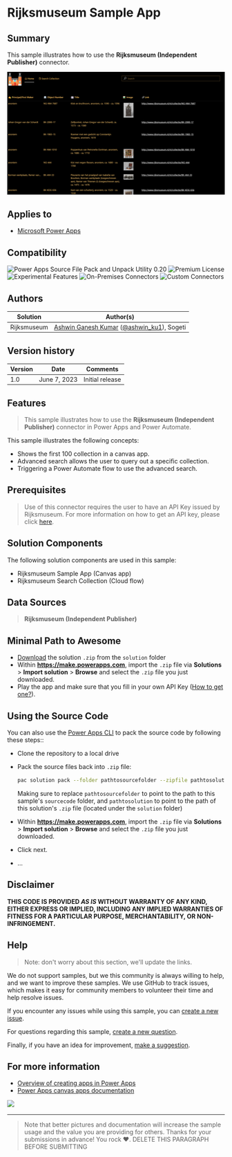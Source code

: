 # Rijksmuseum Sample App

## Summary

This sample illustrates how to use the **Rijksmuseum (Independent Publisher)** connector.

![Rijksmuseum](assets/Rijksmuseum.png)

## Applies to

* [Microsoft Power Apps](https://docs.microsoft.com/powerapps/)

## Compatibility

![Power Apps Source File Pack and Unpack Utility 0.20](https://img.shields.io/badge/Packing%20Tool-0.20-green.svg)
![Premium License](https://img.shields.io/badge/Premium%20License-Not%20Required-green.svg "Premium Power Apps license not required")
![Experimental Features](https://img.shields.io/badge/Experimental%20Features-No-green.svg "Does not rely on experimental features")
![On-Premises Connectors](https://img.shields.io/badge/On--Premises%20Connectors-No-green.svg "Does not use on-premise connectors")
![Custom Connectors](https://img.shields.io/badge/Custom%20Connectors-Not%20Required-green.svg "Does not use custom connectors")

## Authors

Solution|Author(s)
--------|---------
Rijksmuseum | [Ashwin Ganesh Kumar](https://github.com/ashes2076) ([@ashwin_ku1](https://twitter.com/ashwin_ku1)), Sogeti

## Version history

Version|Date|Comments
-------|----|--------
1.0|June 7, 2023|Initial release

## Features

> This sample illustrates how to use the **Rijksmuseum (Independent Publisher)** connector in Power Apps and Power Automate.

This sample illustrates the following concepts:

* Shows the first 100 collection in a canvas app.
* Advanced search allows the user to query out a specific collection.
* Triggering a Power Automate flow to use the advanced search.

## Prerequisites

> Use of this connector requires the user to have an API Key issued by Rijksmuseum. For more information on how to get an API key, please click [here](https://data.rijksmuseum.nl/).

## Solution Components

The following solution components are used in this sample:

* Rijksmuseum Sample App (Canvas app)
* Rijksmuseum Search Collection (Cloud flow)

## Data Sources

> **Rijksmuseum (Independent Publisher)**

## Minimal Path to Awesome

* [Download](./solution/rijksmuseum.zip) the solution `.zip` from the `solution` folder
* Within **<https://make.powerapps.com>**, import the `.zip` file via **Solutions** > **Import solution** > **Browse** and select the `.zip` file you just downloaded.
* Play the app and make sure that you fill in your own API Key ([How to get one?](https://data.rijksmuseum.nl/)).

## Using the Source Code

You can also use the [Power Apps CLI](https://aka.ms/pac/docs) to pack the source code by following these steps::

* Clone the repository to a local drive
* Pack the source files back into `.zip` file:

  ```bash
  pac solution pack --folder pathtosourcefolder --zipfile pathtosolution  --processCanvasApps
  ```

  Making sure to replace `pathtosourcefolder` to point to the path to this sample's `sourcecode` folder, and `pathtosolution` to point to the path of this solution's `.zip` file (located under the `solution` folder)
* Within **<https://make.powerapps.com>**, import the `.zip` file via **Solutions** > **Import solution** > **Browse** and select the `.zip` file you just downloaded.
* Click next.
* ...

## Disclaimer

**THIS CODE IS PROVIDED *AS IS* WITHOUT WARRANTY OF ANY KIND, EITHER EXPRESS OR IMPLIED, INCLUDING ANY IMPLIED WARRANTIES OF FITNESS FOR A PARTICULAR PURPOSE, MERCHANTABILITY, OR NON-INFRINGEMENT.**

## Help

> Note: don't worry about this section, we'll update the links.

We do not support samples, but we this community is always willing to help, and we want to improve these samples. We use GitHub to track issues, which makes it easy for  community members to volunteer their time and help resolve issues.

If you encounter any issues while using this sample, you can [create a new issue](https://github.com/pnp/powerapps-samples/issues/new?assignees=&labels=Needs%3A+Triage+%3Amag%3A%2Ctype%3Abug-suspected&template=bug-report.yml&sample=rijksmuseum&authors=@ashes2076&title=rijksmuseum%20-%20).

For questions regarding this sample, [create a new question](https://github.com/pnp/powerapps-samples/issues/new?assignees=&labels=Needs%3A+Triage+%3Amag%3A%2Ctype%3Abug-suspected&template=question.yml&sample=rijksmuseum&authors=@ashes2076&title=rijksmuseum%20-%20).

Finally, if you have an idea for improvement, [make a suggestion](https://github.com/pnp/powerapps-samples/issues/new?assignees=&labels=Needs%3A+Triage+%3Amag%3A%2Ctype%3Abug-suspected&template=suggestion.yml&sample=rijksmuseum&authors=@ashes2076&title=rijksmuseum%20-%20).

## For more information

* [Overview of creating apps in Power Apps](https://docs.microsoft.com/powerapps/maker/)
* [Power Apps canvas apps documentation](https://docs.microsoft.com/en-us/powerapps/maker/canvas-apps/)

<img src="https://telemetry.sharepointpnp.com/powerapps-samples/samples/rijksmuseum" />

---
> Note that better pictures and documentation will increase the sample usage and the value you are providing for others. Thanks for your submissions in advance! You rock ❤.
> DELETE THIS PARAGRAPH BEFORE SUBMITTING
